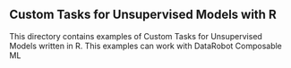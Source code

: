 ## Custom Tasks for Unsupervised Models with R

This directory contains examples of Custom Tasks for Unsupervised Models written in R.  This examples can work with DataRobot Composable ML
